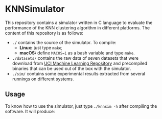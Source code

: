 # KNNSimulator

This repository contains a simulator written in C language to evaluate the performance of the KNN clustering algorithm in different platforms. The content of this repository is as follows:
* `./` contains the source of the simulator. To compile:
  - **Linux:** just type `make`;
  - **macOS:** define `MACOS=1` as a bash variable and type `make`.
* `./datasets/` contains the raw data of seven datasets that were download from [UCI Machine Learning Repository](https://archive.ics.uci.edu/ml/index.php) and precompiled binaries that can be used out of the box with the simulator.
* `./sim/` contains some experimental results extracted from several runnings on different systems.

## Usage

To know how to use the simulator, just type `./knnsim -h` after compiling the software. It will produce:
